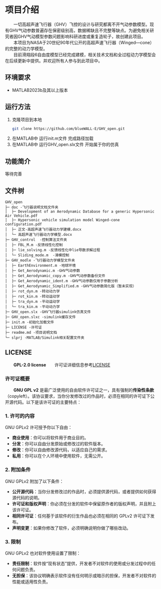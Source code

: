 <!--
 * @Author: blueWALL-E
 * @Date: 2024-10-31 22:45:46
 * @LastEditTime: 2025-04-18 23:27:08
 * @FilePath: \GHV_open\readme.md
 * @Description: AHV文件的相关说明
 * @Wearing:  Read only, do not modify place!!! 
 * @Shortcut keys:  ctrl+alt+/ ctrl+alt+z
-->

# 项目介绍

&emsp;&emsp;一切高超声速飞行器（GHV）飞控的设计与研究都离不开气动参数模型。现有GHV气动参数普遍存在保密级别高，数据稀缺且不完整等缺点。为避免相关研究者因GHV气动模型参数问题影响科研进度或重复造轮子，故创建此项目。  
&emsp;&emsp;本项目为NASA于20世纪90年代公开的高超声速飞行器（Winged—cone）的完整的动力学模型。  
&emsp;&emsp;目前滑翔段6自由度模型已经完成建模，相关技术文档和全过程动力学模型会在后续更新中提供。并欢迎所有人参与到此项目中。

## 环境要求

- MATLAB2023b及其以上版本

## 运行方法

1. 克隆项目到本地   
   ``` bash
   git clone https://github.com/blueWALL-E/GHV_open.git
   ```
2. 在MATLAB中 运行init.m文件 完成路径加载
3. 在MATLAB中 运行GHV_open.slx文件 开始属于你的仿真

## 功能简介

等待完善

## 文件树

```
GHV_open
├─ doc -飞行器说明文档文件夹
│  ├─ Development of an Aerodynamic Database for a generic Hypersonic Air Vehicle.pdf
│  ├─ Hypersonic vehicle simulation model Winged-cone configuration.pdf
│  ├─ 正文-高超声速飞行器动力学建模.docx
│  └─ 高超声速飞行器动力学模型.docx
├─ GHV_control  -控制算法文件夹
│  ├─ FBL_M.m -反馈线性化控制
│  ├─ lie_solving.m -反馈线性化中lie导数求解过程
│  └─ Sliding_mode.m  -滑模控制
├─ GHV_modle -飞行器动力学模型文件夹
│  ├─ EarthEnvironment.m -地球环境
│  ├─ Get_Aerodynamic.m -GHV气动参数
│  ├─ Get_Aerodynamic_copy.m -GHV气动参数备份文件
│  ├─ Get_Aerodynamic_ident.m -GHV气动参数仅用于参数分析
│  ├─ Get_Aerodynamic_Simplified.m -GHV气动参数简化版（暂未实现）
│  ├─ rot_dyn.m -转动动力学
│  ├─ rot_kin.m -转动运动学
│  ├─ tra_dyn.m -平动运动学
│  └─ tra_kin.m -平动动力学
├─ GHV_open.slx -GHV飞行器simulink仿真文件
├─ GHV_open.slxc -simulink缓存文件
├─ init.m -初始化加载文件
├─ LICENSE -许可证
├─ readme.md -项目说明文档
└─ slprj -MATLAB/Simulink相关配置文件夹  
```

## LICENSE

&emsp;&emsp;**GPL-2.0 license**&emsp;&emsp;许可证详细信息参考[LICENSE](./LICENSE)

### 许可证概要

&emsp;&emsp;**GNU GPL v2** 是最广泛使用的自由软件许可证之一，具有强制的**传染性条款**（copyleft）。该协议要求，当你分发修改过的作品时，必须在相同的许可证下公开源代码。以下是该许可证的主要特点：

### 1. **许可的内容**
GNU GPLv2 许可授予你以下自由：

- **商业使用**：你可以将软件用于商业目的。
- **分发**：你可以自由分发原始或修改过的软件版本。
- **修改**：你可以自由修改源代码，以适应自己的需求。
- **私用**：你可以在个人环境中使用软件，无需公开。

### 2. **附加条件**
GNU GPLv2 附加了以下条件：

- **公开源代码**：当你分发修改过的作品时，必须提供源代码，或者提供如何获得源代码的说明。
- **许可证和版权声明**：你必须在分发的软件中保留原作者的版权声明，并且附上该许可证。
- **相同许可证**：任何基于该软件的衍生作品也必须在相同的 GPLv2 许可证下发布。
- **声明变更**：如果你修改了软件，必须明确说明你做了哪些改动。

### 3. **限制**
GNU GPLv2 也对软件使用设置了限制：

- **责任限制**：软件按“现有状态”提供，开发者不对软件的使用或分发过程中的任何问题负责。
- **无担保**：该协议明确表示软件没有任何明示或暗示的担保，开发者不对软件的性能或适用性负责。


